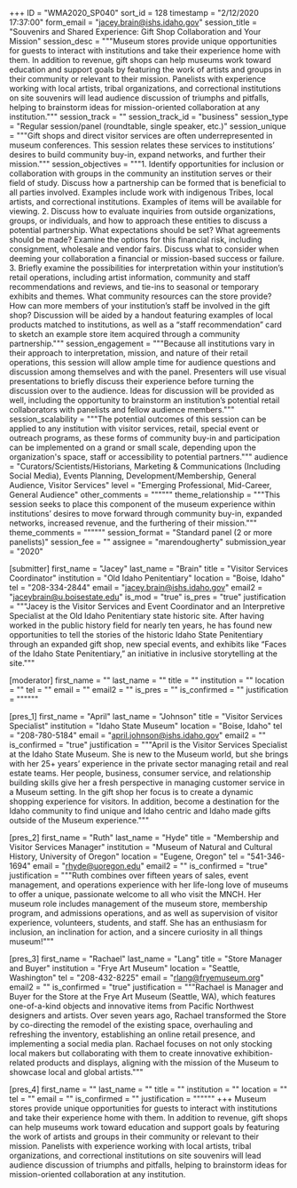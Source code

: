 +++
ID = "WMA2020_SP040"
sort_id = 128
timestamp = "2/12/2020 17:37:00"
form_email = "jacey.brain@ishs.idaho.gov"
session_title = "Souvenirs and Shared Experience: Gift Shop Collaboration and Your Mission"
session_desc = """Museum stores provide unique opportunities for guests to interact with institutions and take their experience home with them. In addition to revenue, gift shops can help museums work toward education and support goals by featuring the work of artists and groups in their community or relevant to their mission. Panelists with experience working with local artists, tribal organizations, and correctional institutions on site souvenirs will lead audience discussion of triumphs and pitfalls, helping to brainstorm ideas for mission-oriented collaboration at any institution."""
session_track = ""
session_track_id = "business"
session_type = "Regular session/panel (roundtable, single speaker, etc.)"
session_unique = """Gift shops and direct visitor services are often underrepresented in museum conferences. This session relates these services to institutions’ desires to build community buy-in, expand networks, and further their mission."""
session_objectives = """1. Identify opportunities for inclusion or collaboration with groups in the community an institution serves or their field of study. Discuss how a partnership can be formed that is beneficial to all parties involved. Examples include work with indigenous Tribes, local artists, and correctional institutions. Examples of items will be available for viewing. 2. Discuss how to evaluate inquiries from outside organizations, groups, or individuals, and how to approach these entities to discuss a potential partnership. What expectations should be set? What agreements should be made? Examine the options for this financial risk, including consignment, wholesale and vendor fairs. Discuss what to consider when deeming your collaboration a financial or mission-based success or failure. 3. Briefly examine the possibilities for interpretation within your institution’s retail operations, including artist information, community and staff recommendations and reviews, and tie-ins to seasonal or temporary exhibits and themes. What community resources can the store provide? How can more members of your institution’s staff be involved in the gift shop? Discussion will be aided by a handout featuring examples of local products matched to institutions, as well as a “staff recommendation” card to sketch an example store item acquired through a community partnership."""
session_engagement = """Because all institutions vary in their approach to interpretation, mission, and nature of their retail operations, this session will allow ample time for audience questions and discussion among themselves and with the panel. Presenters will use visual presentations to briefly discuss their experience before turning the discussion over to the audience. Ideas for discussion will be provided as well, including the opportunity to brainstorm an institution’s potential retail collaborators with panelists and fellow audience members."""
session_scalability = """The potential outcomes of this session can be applied to any institution with visitor services, retail, special event or outreach programs, as these forms of community buy-in and participation can be implemented on a grand or small scale, depending upon the organization's space, staff or accessibility to potential partners."""
audience = "Curators/Scientists/Historians, Marketing & Communications (Including Social Media), Events Planning, Development/Membership, General Audience, Visitor Services"
level = "Emerging Professional, Mid-Career, General Audience"
other_comments = """"""
theme_relationship = """This session seeks to place this component of the museum experience within institutions’ desires to move forward through community buy-in, expanded networks, increased revenue, and the furthering of their mission."""
theme_comments = """"""
session_format = "Standard panel (2 or more panelists)"
session_fee = ""
assignee = "marendougherty"
submission_year = "2020"

[submitter]
first_name = "Jacey"
last_name = "Brain"
title = "Visitor Services Coordinator"
institution = "Old Idaho Penitentiary"
location = "Boise, Idaho"
tel = "208-334-2844"
email = "jacey.brain@ishs.idaho.gov"
email2 = "jaceybrain@u.boisestate.edu"
is_mod = "true"
is_pres = "true"
justification = """Jacey is the Visitor Services and Event Coordinator and an Interpretive Specialist at the Old Idaho Penitentiary state historic site. After having worked in the public history field for nearly ten years, he has found new opportunities to tell the stories of the historic Idaho State Penitentiary through an expanded gift shop, new special events, and exhibits like “Faces of the Idaho State Penitentiary,” an initiative in inclusive storytelling at the site."""

[moderator]
first_name = ""
last_name = ""
title = ""
institution = ""
location = ""
tel = ""
email = ""
email2 = ""
is_pres = ""
is_confirmed = ""
justification = """"""

[pres_1]
first_name = "April"
last_name = "Johnson"
title = "Visitor Services Specialist"
institution = "Idaho State Museum"
location = "Boise, Idaho"
tel = "208-780-5184"
email = "april.johnson@ishs.idaho.gov"
email2 = ""
is_confirmed = "true"
justification = """April is the Visitor Services Specialist at the Idaho State Museum. She is new to the Museum world, but she brings with her 25+ years’ experience in the private sector managing retail and real estate teams. Her people, business, consumer service, and relationship building skills give her a fresh perspective in managing customer service in a Museum setting.  In the gift shop her focus is to create a dynamic shopping experience for visitors.  In addition, become a destination for the Idaho community to find unique and Idaho centric and Idaho made gifts outside of the Museum experience."""

[pres_2]
first_name = "Ruth"
last_name = "Hyde"
title = "Membership and Visitor Services Manager"
institution = "Museum of Natural and Cultural History, University of Oregon"
location = "Eugene, Oregon"
tel = "541-346-1694"
email = "rhyde@uoregon.edu"
email2 = ""
is_confirmed = "true"
justification = """Ruth combines over fifteen years of sales, event management, and operations experience with her life-long love of museums to offer a unique, passionate welcome to all who visit the MNCH. Her museum role includes management of the museum store, membership program, and admissions operations, and as well as supervision of visitor experience, volunteers, students, and staff. She has an enthusiasm for inclusion, an inclination for action, and a sincere curiosity in all things museum!"""

[pres_3]
first_name = "Rachael"
last_name = "Lang"
title = "Store Manager and Buyer"
institution = "Frye Art Museum"
location = "Seattle, Washington"
tel = "208-432-8225"
email = "rlang@fryemuseum.org"
email2 = ""
is_confirmed = "true"
justification = """Rachael is Manager and Buyer for the Store at the Frye Art Museum (Seattle, WA), which features one-of-a-kind objects and innovative items from Pacific Northwest designers and artists. Over seven years ago, Rachael transformed the Store by co-directing the remodel of the existing space, overhauling and refreshing the inventory, establishing an online retail presence, and implementing a social media plan. Rachael focuses on not only stocking local makers but collaborating with them to create innovative exhibition-related products and displays, aligning with the mission of the Museum to showcase local and global artists."""

[pres_4]
first_name = ""
last_name = ""
title = ""
institution = ""
location = ""
tel = ""
email = ""
is_confirmed = ""
justification = """"""
+++
Museum stores provide unique opportunities for guests to interact with institutions and take their experience home with them. In addition to revenue, gift shops can help museums work toward education and support goals by featuring the work of artists and groups in their community or relevant to their mission. Panelists with experience working with local artists, tribal organizations, and correctional institutions on site souvenirs will lead audience discussion of triumphs and pitfalls, helping to brainstorm ideas for mission-oriented collaboration at any institution.